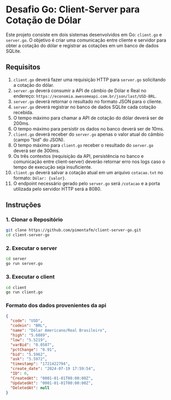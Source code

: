 # Desafio Go: Client-Server para Cotação de Dólar

Este projeto consiste em dois sistemas desenvolvidos em Go: `client.go` e `server.go`. O objetivo é criar uma comunicação entre cliente e servidor para obter a cotação do dólar e registrar as cotações em um banco de dados SQLite.

## Requisitos

1. `client.go` deverá fazer uma requisição HTTP para `server.go` solicitando a cotação do dólar.
2. `server.go` deverá consumir a API de câmbio de Dólar e Real no endereço: `https://economia.awesomeapi.com.br/json/last/USD-BRL`.
3. `server.go` deverá retornar o resultado no formato JSON para o cliente.
4. `server.go` deverá registrar no banco de dados SQLite cada cotação recebida.
5. O tempo máximo para chamar a API de cotação do dólar deverá ser de 200ms.
6. O tempo máximo para persistir os dados no banco deverá ser de 10ms.
7. `client.go` deverá receber do `server.go` apenas o valor atual do câmbio (campo "bid" do JSON).
8. O tempo máximo para `client.go` receber o resultado do `server.go` deverá ser de 300ms.
9. Os três contextos (requisição da API, persistência no banco e comunicação entre client-server) deverão retornar erro nos logs caso o tempo de execução seja insuficiente.
10. `client.go` deverá salvar a cotação atual em um arquivo `cotacao.txt` no formato: `Dólar: {valor}`.
11. O endpoint necessário gerado pelo `server.go` será `/cotacao` e a porta utilizada pelo servidor HTTP será a 8080.

## Instruções

### 1. Clonar o Repositório

```bash
git clone https://github.com/pimentafm/client-server-go.git
cd client-server-go
```
### 2. Executar o server

```bash
cd server
go run server.go
```
### 3. Executar o client

```bash
cd client
go run client.go
```

### Formato dos dados provenientes da api
```json
{
  "code": "USD",
  "codein": "BRL",
  "name": "Dólar Americano/Real Brasileiro",
  "high": "5.6089",
  "low": "5.5219",
  "varBid": "0.0507",
  "pctChange": "0.91",
  "bid": "5.5962",
  "ask": "5.5972",
  "timestamp": "1721422794",
  "create_date": "2024-07-19 17:59:54",
  "ID": 0,
  "CreatedAt": "0001-01-01T00:00:00Z",
  "UpdatedAt": "0001-01-01T00:00:00Z",
  "DeletedAt": null
}
```

